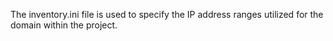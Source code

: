The inventory.ini file is used to specify the IP address ranges utilized for the domain within the project.